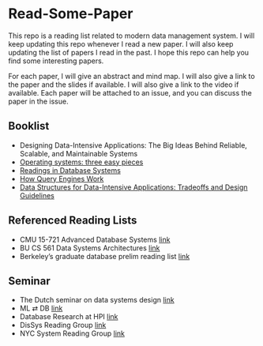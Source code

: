 # Read-Some-Paper

This repo is a reading list related to modern data management system. I will keep updating this repo whenever I read a new paper. I will also keep updating the list of papers I read in the past. I hope this repo can help you find some interesting papers.

For each paper, I will give an abstract and mind map. I will also give a link to the paper and the slides if available. I will also give a link to the video if available. Each paper will be attached to an issue, and you can discuss the paper in the issue.

## Booklist

- Designing Data-Intensive Applications: The Big Ideas Behind Reliable, Scalable, and Maintainable Systems
- [Operating systems: three easy pieces](https://pages.cs.wisc.edu/~remzi/OSTEP/)
- [Readings in Database Systems](http://www.redbook.io/)
- [How Query Engines Work](https://howqueryengineswork.com/)
- [Data Structures for Data-Intensive Applications: Tradeoffs and Design Guidelines](https://www.nowpublishers.com/article/Details/DBS-059)

## Referenced Reading Lists

- CMU 15-721 Advanced Database Systems [link](https://15721.courses.cs.cmu.edu/spring2023/)
- BU CS 561 Data Systems Architectures [link](https://bu-disc.github.io/CS561/)
- Berkeley’s graduate database prelim reading list [link](https://docs.google.com/spreadsheets/d/1QOf6UmSo87hELSZiDZZ3rSZngsh4CBcef06x-JkvCnI/edit#gid=652684559)
## Seminar

- The Dutch seminar on data systems design [link](https://dsdsd.da.cwi.nl/)
- ML ⇄ DB [link](https://db.cs.cmu.edu/seminar2023/)  
- Database Research at HPI [link](https://www.tele-task.de/series/1367/)
- DisSys Reading Group [link](http://charap.co/category/reading-group/)
- NYC System Reading Group [link](https://notes.ekzhang.com/events/nysrg)
